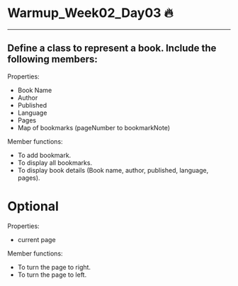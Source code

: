 # Warmup_Week02_Day03 🔥
---
## Define a class to represent a book. Include the following members:

Properties:
- Book Name
- Author
- Published
- Language
- Pages
- Map of bookmarks (pageNumber to bookmarkNote)

Member functions:
- To add bookmark.
- To display all bookmarks.
- To display book details (Book name, author, published, language, pages).

# Optional
Properties:
- current page

Member functions:
- To turn the page to right.
- To turn the page to left.

